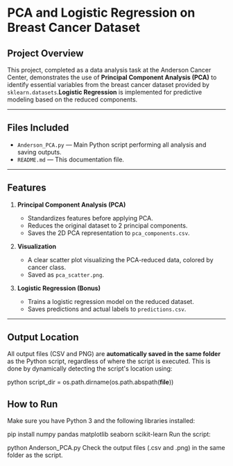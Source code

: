 # PCA and Logistic Regression on Breast Cancer Dataset

## Project Overview

This project, completed as a data analysis task at the Anderson Cancer Center, demonstrates the use of **Principal Component Analysis (PCA)** to identify essential variables from the breast cancer dataset provided by `sklearn.datasets`.**Logistic Regression** is implemented for predictive modeling based on the reduced components.

---

## Files Included

- `Anderson_PCA.py` — Main Python script performing all analysis and saving outputs.
- `README.md` — This documentation file.

---

## Features

1. **Principal Component Analysis (PCA)**  
   - Standardizes features before applying PCA.
   - Reduces the original dataset to 2 principal components.
   - Saves the 2D PCA representation to `pca_components.csv`.

2. **Visualization**  
   - A clear scatter plot visualizing the PCA-reduced data, colored by cancer class.
   - Saved as `pca_scatter.png`.

3. **Logistic Regression (Bonus)**  
   - Trains a logistic regression model on the reduced dataset.
   - Saves predictions and actual labels to `predictions.csv`.

---

## Output Location

All output files (CSV and PNG) are **automatically saved in the same folder** as the Python script, regardless of where the script is executed. This is done by dynamically detecting the script's location using:

python
script_dir = os.path.dirname(os.path.abspath(__file__))

## How to Run
Make sure you have Python 3 and the following libraries installed:


pip install numpy pandas matplotlib seaborn scikit-learn
Run the script:


python Anderson_PCA.py
Check the output files (.csv and .png) in the same folder as the script.

